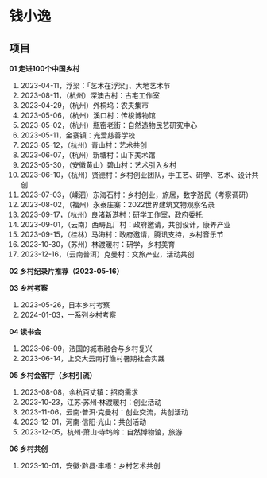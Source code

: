 # 钱小逸

## 项目

**01 走进100个中国乡村**

1. 2023-04-11，浮梁：「艺术在浮梁」、大地艺术节
2. 2023-08-11，（杭州）深澳古村：古宅工作室
3. 2023-04-29，（杭州）外桐坞：农夫集市
4. 2023-05-06，（杭州）溪口村：传梭博物馆
5. 2023-05-02，（杭州）瓶窑老街：自然造物民艺研究中心
6. 2023-05-11，金寨镇：光爱慈善学校
7. 2023-05-12，（杭州）青山村：艺术共创
8. 2023-06-07，（杭州）新塘村：山下美术馆
9. 2023-05-30，（安徽黄山）碧山村：艺术引入乡村
10. 2023-06-10，（杭州）贤德村：乡村创业团队，手工艺、研学、艺术、设计共创
11. 2023-07-03，（嵊泗）东海石村：乡村创业，旅居，数字游民（考察调研）
12. 2023-08-02，（福州）永泰庄寨：2022世界建筑文物观察名录
13. 2023-09-17，（杭州）良渚新港村：研学工作室，政府委托
14. 2023-09-01，（云南）西畴瓦厂村：政府邀请，共创设计，康养产业
15. 2023-09-15，（桂林）马海村：政府邀请，腾讯支持，乡村音乐节
16. 2023-10-30，（苏州）林渡暖村：研学，乡村美育
17. 2023-12-16，（云南普洱）克曼村：文旅产业，活动共创



**02 乡村纪录片推荐（2023-05-16）**

**03 乡村考察**

1. 2023-05-26，日本乡村考察
2. 2024-01-03，一系列乡村考察



**04 读书会**

1. 2023-06-09，法国的城市融合与乡村复兴
2. 2023-06-14，上交大云南打渔村暑期社会实践



**05 乡村会客厅（乡村引流）**

1. 2023-08-08，余杭百丈镇：招商需求
2. 2023-10-23，江苏·苏州·林渡暖村：创业活动
3. 2023-11-06，云南·普洱·克曼村：创业交流，共创活动
4. 2023-12-01，河南·信阳·光山：共创活动
5. 2023-12-05，杭州·萧山·寺坞岭：自然博物馆，旅游



**06 乡村共创**

1. 2023-10-01，安徽·黔县·丰梧：乡村艺术共创